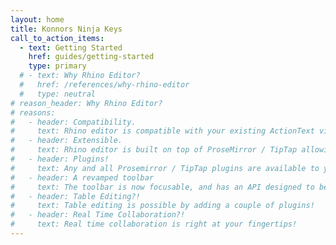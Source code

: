 ```yaml
---
layout: home
title: Konnors Ninja Keys
call_to_action_items:
  - text: Getting Started
    href: guides/getting-started
    type: primary
  # - text: Why Rhino Editor?
  #   href: /references/why-rhino-editor
  #   type: neutral
# reason_header: Why Rhino Editor?
# reasons:
#   - header: Compatibility.
#     text: Rhino editor is compatible with your existing ActionText views.
#   - header: Extensible.
#     text: Rhino editor is built on top of ProseMirror / TipTap allowing for greater customization.
#   - header: Plugins!
#     text: Any and all Prosemirror / TipTap plugins are available to you!
#   - header: A revamped toolbar
#     text: The toolbar is now focusable, and has an API designed to be extended.
#   - header: Table Editing?!
#     text: Table editing is possible by adding a couple of plugins!
#   - header: Real Time Collaboration?!
#     text: Real time collaboration is right at your fingertips!
---
```



